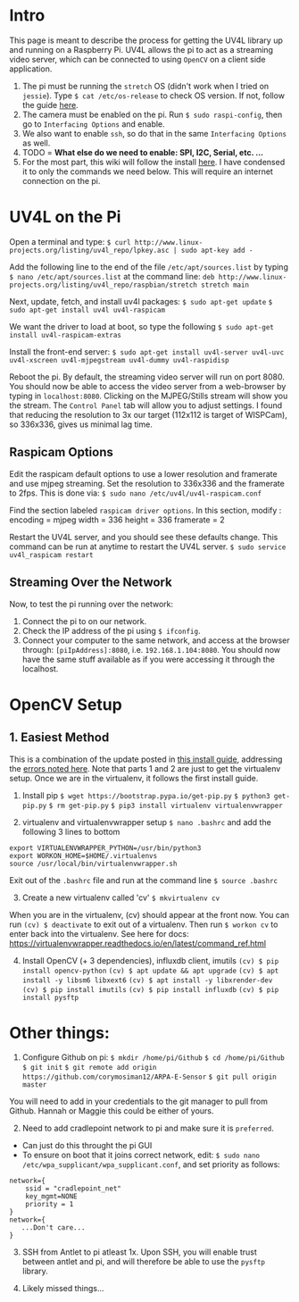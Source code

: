 # Intro
This page is meant to describe the process for getting the UV4L library up and running on a Raspberry Pi.  UV4L allows the pi to act as a streaming video server, which can be connected to using `OpenCV` on a client side application.

1. The pi must be running the `stretch` OS (didn't work when I tried on `jessie`).  Type `$ cat /etc/os-release` to check OS version.  If not, follow the guide [here](https://www.raspberrypi.org/documentation/installation/noobs.md).
2. The camera must be enabled on the pi.  Run `$ sudo raspi-config`, then go to `Interfacing Options` and enable.
3. We also want to enable `ssh`, so do that in the same `Interfacing Options` as well.
4. TODO = **What else do we need to enable: SPI, I2C, Serial, etc. ...**
3. For the most part, this wiki will follow the install [here](https://www.linux-projects.org/uv4l/installation/).  I have condensed it to only the commands we need below.  This will require an internet connection on the pi.

# UV4L on the Pi
Open a terminal and type:
`$ curl http://www.linux-projects.org/listing/uv4l_repo/lpkey.asc | sudo apt-key add -`

Add the following line to the end of the file `/etc/apt/sources.list` by typing `$ nano /etc/apt/sources.list` at the command line:
`deb http://www.linux-projects.org/listing/uv4l_repo/raspbian/stretch stretch main`

Next, update, fetch, and install uv4l packages:
`$ sudo apt-get update`
`$ sudo apt-get install uv4l uv4l-raspicam`

We want the driver to load at boot, so type the following
`$ sudo apt-get install uv4l-raspicam-extras`

Install the front-end server:
`$ sudo apt-get install uv4l-server uv4l-uvc uv4l-xscreen uv4l-mjpegstream uv4l-dummy uv4l-raspidisp`

Reboot the pi.  By default, the streaming video server will run on port 8080.  You should now be able to access the video server from a web-browser by typing in `localhost:8080`.  Clicking on the MJPEG/Stills stream will show you the stream.  The `Control Panel` tab will allow you to adjust settings.  I found that reducing the resolution to 3x our target (112x112 is target of WISPCam), so 336x336, gives us minimal lag time.

## Raspicam Options
Edit the raspicam default options to use a lower resolution and framerate and use mjpeg streaming.  Set the resolution to 336x336 and the framerate to 2fps.  This is done via:
`$ sudo nano /etc/uv4l/uv4l-raspicam.conf`

Find the section labeled `raspicam driver options`.  In this section, modify :
encoding = mjpeg
width = 336
height = 336
framerate = 2

Restart the UV4L server, and you should see these defaults change.  This command can be run at anytime to restart the UV4L server.
`$ sudo service uv4l_raspicam restart`

## Streaming Over the Network
Now, to test the pi running over the network:
1. Connect the pi to on our network.
2. Check the IP address of the pi using `$ ifconfig`.
3. Connect your computer to the same network, and access at the browser through: `[piIpAddress]:8080`, i.e. `192.168.1.104:8080`.  You should now have the same stuff available as if you were accessing it through the localhost.

# OpenCV Setup
## 1. Easiest Method
This is a combination of the update posted in [this install guide](https://medium.com/@debugvn/installing-opencv-3-3-0-on-ubuntu-16-04-lts-7db376f93961), addressing the [errors noted here](https://stackoverflow.com/questions/47113029/importerror-libsm-so-6-cannot-open-shared-object-file-no-such-file-or-directo).  Note that parts 1 and 2 are just to get the virtualenv setup.  Once we are in the virtualenv, it follows the first install guide.

1. Install pip
`$ wget https://bootstrap.pypa.io/get-pip.py`
`$ python3 get-pip.py`
`$ rm get-pip.py`
`$ pip3 install virtualenv virtualenvwrapper`

2. virtualenv and virtualenvwrapper setup
`$ nano .bashrc` and add the following 3 lines to bottom
```
export VIRTUALENVWRAPPER_PYTHON=/usr/bin/python3
export WORKON_HOME=$HOME/.virtualenvs
source /usr/local/bin/virtualenvwrapper.sh
```

Exit out of the `.bashrc` file and run at the command line
`$ source .bashrc`

3. Create a new virtualenv called 'cv'
`$ mkvirtualenv cv`

When you are in the virtualenv, (cv) should appear at the front now.  You can run `(cv) $ deactivate` to exit out of a virtualenv.  Then run `$ workon cv` to enter back into the virtualenv.  See here for docs: https://virtualenvwrapper.readthedocs.io/en/latest/command_ref.html

4. Install OpenCV (+ 3 dependencies), influxdb client, imutils
`(cv) $ pip install opencv-python`
`(cv) $ apt update && apt upgrade`
`(cv) $ apt install -y libsm6 libxext6`
`(cv) $ apt install -y libxrender-dev`
`(cv) $ pip install imutils`
`(cv) $ pip install influxdb`
`(cv) $ pip install pysftp`

# Other things:
1. Configure Github on pi:
`$ mkdir /home/pi/Github`
`$ cd /home/pi/Github`
`$ git init`
`$ git remote add origin https://github.com/corymosiman12/ARPA-E-Sensor`
`$ git pull origin master`

You will need to add in your credentials to the git manager to pull from Github.  Hannah or Maggie this could be either of yours.

2. Need to add cradlepoint network to pi and make sure it is `preferred`.
- Can just do this throught the pi GUI
- To ensure on boot that it joins correct network, edit: `$ sudo nano /etc/wpa_supplicant/wpa_supplicant.conf`, and set priority as follows:
```
network={
    ssid = "cradlepoint_net"
    key_mgmt=NONE
    priority = 1
}
network={
   ...Don't care...
}
```

3. SSH from Antlet to pi atleast 1x. Upon SSH, you will enable trust between antlet and pi, and will therefore be able to use the `pysftp` library.

4. Likely missed things...